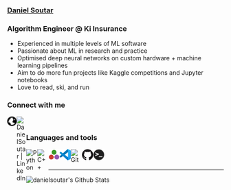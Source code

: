 ### [Daniel Soutar][website]

### Algorithm Engineer @ Ki Insurance
- Experienced in multiple levels of ML software
- Passionate about ML in research and practice
- Optimised deep neural networks on custom hardware + machine learning pipelines
- Aim to do more fun projects like Kaggle competitions and Jupyter notebooks
- Love to read, ski, and run

### Connect with me

[<img align="left" alt="danielsoutar.github.io" width="22px" src="https://raw.githubusercontent.com/iconic/open-iconic/master/svg/globe.svg" />][website]
[<img align="left" alt="DanielSoutar | LinkedIn" width="22px" src="https://cdn.jsdelivr.net/npm/simple-icons@v3/icons/linkedin.svg" />][linkedin]

<br />

### Languages and tools

<img align="left" alt="Python" width="26px" src="https://raw.githubusercontent.com/jmnote/z-icons/master/svg/python.svg" />
<img align="left" alt="C++" width="26px" src="https://raw.githubusercontent.com/isocpp/logos/master/cpp_logo.svg" />
<img align="left" alt="Julia" width="26px" src="https://raw.githubusercontent.com/JuliaLang/julia-logo-graphics/master/images/julia-dots.svg" />
<img align="left" alt="Visual Studio Code" width="26px" src="https://raw.githubusercontent.com/github/explore/80688e429a7d4ef2fca1e82350fe8e3517d3494d/topics/visual-studio-code/visual-studio-code.png" />
<img align="left" alt="Git" width="26px" src="https://raw.githubusercontent.com/jmnote/z-icons/master/svg/git.svg" />
<img align="left" alt="GitHub" width="26px" src="https://raw.githubusercontent.com/github/explore/78df643247d429f6cc873026c0622819ad797942/topics/github/github.png" />
<img align="left" alt="Terminal" width="26px" src="https://raw.githubusercontent.com/github/explore/80688e429a7d4ef2fca1e82350fe8e3517d3494d/topics/terminal/terminal.png" />

<br />
<br />

---

<img align="left" alt="danielsoutar's Github Stats" src="https://github-readme-stats.vercel.app/api?username=danielsoutar&show_icons=true&hide_border=true)" />

[website]: https://danielsoutar.github.io/
[linkedin]: https://www.linkedin.com/in/daniel-soutar

